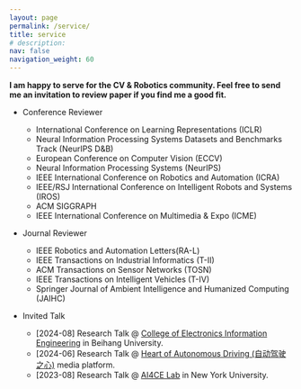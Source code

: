 ```yaml
---
layout: page
permalink: /service/
title: service
# description: 
nav: false
navigation_weight: 60
---
```


**I am happy to serve for the CV & Robotics community. Feel free to send me an invitation to review paper if you find me a good fit.**

- Conference Reviewer
    - International Conference on Learning Representations (ICLR)
    - Neural Information Processing Systems Datasets and Benchmarks Track (NeurIPS D&B)
    - European Conference on Computer Vision (ECCV)
    - Neural Information Processing Systems (NeurIPS)
    - IEEE International Conference on Robotics and Automation (ICRA)
    - IEEE/RSJ International Conference on Intelligent Robots and Systems (IROS)
    - ACM SIGGRAPH 
    - IEEE International Conference on Multimedia & Expo (ICME) 

- Journal Reviewer
    - IEEE Robotics and Automation Letters(RA-L)
    - IEEE Transactions on Industrial Informatics (T-II)
    - ACM Transactions on Sensor Networks (TOSN)
    - IEEE Transactions on Intelligent Vehicles (T-IV)
    - Springer Journal of Ambient Intelligence and Humanized Computing (JAIHC)

- Invited Talk
    - [2024-08] Research Talk @ <a href="http://www.ee.buaa.edu.cn/">College of Electronics Information Engineering</a> in Beihang University.
    - [2024-06] Research Talk @ <a href="https://www.zdjszx.com/">Heart of Autonomous Driving (自动驾驶之心)</a> media platform. 
    - [2023-08] Research Talk @ <a href="https://ai4ce.github.io/">AI4CE Lab</a> in New York University.